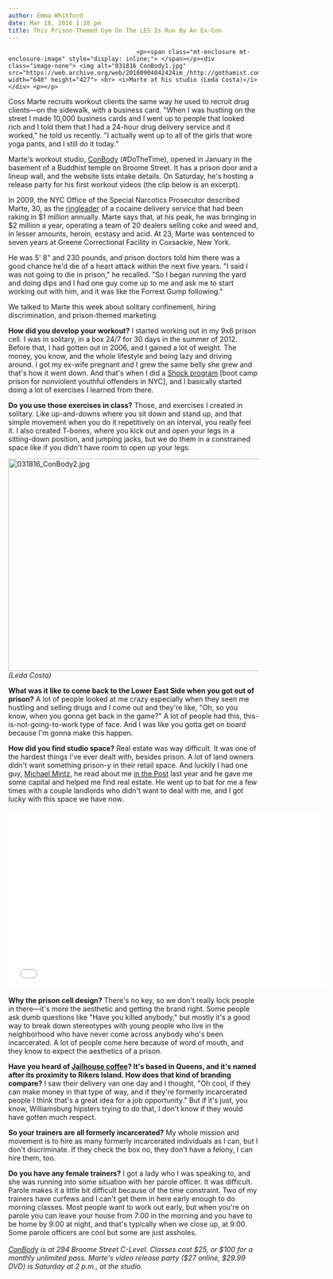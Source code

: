 ```yaml
---
author: Emma Whitford
date: Mar 18, 2016 1:38 pm
title: This Prison-Themed Gym On The LES Is Run By An Ex-Con
---
```


	
										<p><span class="mt-enclosure mt-enclosure-image" style="display: inline;"> </span></p><div class="image-none"> <img alt="031816_ConBody1.jpg" src="https://web.archive.org/web/20160904042424im_/http://gothamist.com/attachments/nyc_ewhitford/031816_ConBody1.jpg" width="640" height="427"> <br> <i>Marte at his studio (Leda Costa)</i></div> <p></p>

<p>Coss Marte recruits workout clients the same way he used to recruit drug clients&#x2014;on the sidewalk, with a business card. &quot;When I was hustling on the street I made 10,000 business cards and I went up to people that looked rich and I told them that I had a 24-hour drug delivery service and it worked,&quot; he told us recently. &quot;I actually went up to all of the girls that wore yoga pants, and I still do it today.&quot; </p>

<p>Marte&apos;s workout studio, <a href="https://web.archive.org/web/20160904042424/http://conbody.com/contact/">ConBody</a> (#DoTheTime), opened in January in the basement of a Buddhist temple on Broome Street. It has a prison door and a lineup wall, and the website lists intake details. On Saturday, he&apos;s hosting a release party for his first workout videos (the clip below is an excerpt). </p>

<p>In 2009, the NYC Office of the Special Narcotics Prosecutor described Marte, 30, as the <a href="https://web.archive.org/web/20160904042424/http://www.nyc.gov/html/snp/html/cases/2009.shtml">ringleader</a> of a cocaine delivery service that had been raking in $1 million annually. Marte says that, at his peak, he was bringing in $2 million a year, operating a team of 20 dealers selling coke and weed and, in lesser amounts, heroin, ecstasy and acid. At 23, Marte was sentenced to seven years at Greene Correctional Facility in Coxsackie, New York. </p>

<p>He was 5&apos; 8&quot; and 230 pounds, and prison doctors told him there was a good chance he&apos;d die of a heart attack within the next five years. &quot;I said I was not going to die in prison,&quot; he recalled. &quot;So I began running the yard and doing dips and I had one guy come up to me and ask me to start working out with him, and it was like the Forrest Gump following.&quot; </p>

<p>We talked to Marte this week about solitary confinement, hiring discrimination, and prison-themed marketing. </p>

<p><strong>How did you develop your workout?</strong> I started working out in my 9x6 prison cell. I was in solitary, in a box 24/7 for 30 days in the summer of 2012. Before that, I had gotten out in 2006, and I gained a lot of weight. The money, you know, and the whole lifestyle and being lazy and driving around. I got my ex-wife pregnant and I grew the same belly she grew and that&apos;s how it went down. And that&apos;s when I did a <a href="https://web.archive.org/web/20160904042424/https://www.ncjrs.gov/pdffiles/shockny.pdf">Shock program</a> [boot camp prison for nonviolent youthful offenders in NYC], and I basically started doing a lot of exercises I learned from there. </p>

<p><strong>Do you use those exercises in class?</strong> Those, and exercises I created in solitary. Like up-and-downs where you sit down and stand up, and that simple movement when you do it repetitively on an interval, you really feel it. I also created T-bones, where you kick out and open your legs in a sitting-down position, and jumping jacks, but we do them in a constrained space like if you didn&apos;t have room to open up your legs.  </p>

<p><span class="mt-enclosure mt-enclosure-image" style="display: inline;"> </span></p><div class="image-none"> <img alt="031816_ConBody2.jpg" src="https://web.archive.org/web/20160904042424im_/http://gothamist.com/attachments/nyc_ewhitford/031816_ConBody2.jpg" width="640" height="427"> <br> <i>(Leda Costa)</i></div> <p></p>

<p><strong>What was it like to come back to the Lower East Side when you got out of prison?</strong> A lot of people looked at me crazy especially when they seen me hustling and selling drugs and I come out and they&apos;re like, &quot;Oh, so you know, when you gonna get back in the game?&quot; A lot of people had this, this-is-not-going-to-work type of face. And I was like you gotta get on board because I&apos;m gonna make this happen. </p>

<p><strong>How did you find studio space?</strong> Real estate was way difficult. It was one of the hardest things I&apos;ve ever dealt with, besides prison. A lot of land owners didn&apos;t want something prison-y in their retail space. And luckily I had one guy, <a href="https://web.archive.org/web/20160904042424/http://www.mdsquaredpropertygroup.com/our-professionals.html">Michael Mintz</a>, he read about me <a href="https://web.archive.org/web/20160904042424/http://nypost.com/2015/03/30/meet-the-ex-con-whose-prison-inspired-workout-is-taking-over-new-york/">in the Post</a> last year and he gave me some capital and helped me find real estate. He went up to bat for me a few times with a couple landlords who didn&apos;t want to deal with me, and I got lucky with this space we have now.</p>

<p><iframe frameborder="0" width="640" height="360" src="//web.archive.org/web/20160904042424if_/http://www.dailymotion.com/embed/video/k3ZdwogHTpvA33gcWt8" allowfullscreen></iframe><br><a href="https://web.archive.org/web/20160904042424/http://www.dailymotion.com/video/x3ylg2e_conbody-workout_news" target="_blank"></a> <i><a href="https://web.archive.org/web/20160904042424/http://www.dailymotion.com/Gothamist" target="_blank"></a></i></p>

<p><strong>Why the prison cell design?</strong> There&apos;s no key, so we don&apos;t really lock people in there&#x2014;it&apos;s more the aesthetic and getting the brand right. Some people ask dumb questions like &quot;Have you killed anybody,&quot; but mostly it&apos;s a good way to break down stereotypes with young people who live in the neighborhood who have never come across anybody who&apos;s been incarcerated. A lot of people come here because of word of mouth, and they know to expect the aesthetics of a prison. </p>

<p><strong>Have you heard of <a href="https://web.archive.org/web/20160904042424/http://gothamist.com/2015/09/26/jailhouse_coffee_backlash.php">Jailhouse coffee</a>? It&apos;s based in Queens, and it&apos;s named after its proximity to Rikers Island. How does that kind of branding compare?</strong> I saw their delivery van one day and I thought, &quot;Oh cool, if they can make money in that type of way, and if they&apos;re formerly incarcerated people I think that&apos;s a great idea for a job opportunity.&quot; But if it&apos;s just, you know, Williamsburg hipsters trying to do that, I don&apos;t know if they would have gotten much respect. </p>

<p><strong>So your trainers are all formerly incarcerated?</strong> My whole mission and movement is to hire as many formerly incarcerated individuals as I can, but I don&apos;t discriminate. If they check the box no, they don&apos;t have a felony, I can hire them, too. </p>

<p><strong>Do you have any female trainers?</strong> I got a lady who I was speaking to, and she was running into some situation with her parole officer. It was difficult. Parole makes it a little bit difficult because of the time constraint. Two of my trainers have curfews and I can&apos;t get them in here early enough to do morning classes. Most people want to work out early, but when you&apos;re on parole you can leave your house from 7:00 in the morning and you have to be home by 9:00 at night, and that&apos;s typically when we close up, at 9:00. Some parole officers are cool but some are just assholes. <br>
<em><br>
<a href="https://web.archive.org/web/20160904042424/http://conbody.com/contact/">ConBody</a> is at 294 Broome Street C-Level. Classes cost $25, or $100 for a monthly unlimited pass. Marte&apos;s video release party ($27 online, $29.99 DVD) is Saturday at 2 p.m., at the studio. </em></p>					
										
									
				